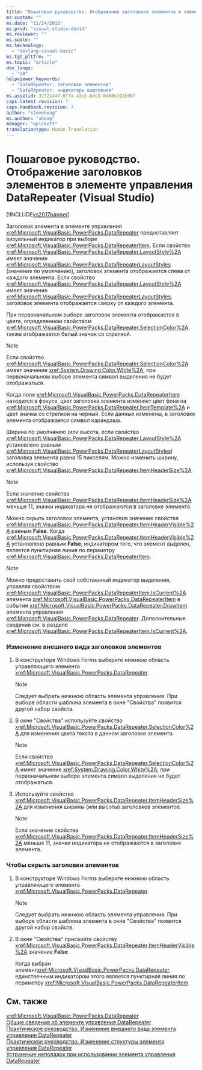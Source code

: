 ```yaml
---
title: "Пошаговое руководство. Отображение заголовков элементов в элементе управления DataRepeater (Visual Studio) | Microsoft Docs"
ms.custom: ""
ms.date: "11/24/2016"
ms.prod: "visual-studio-dev14"
ms.reviewer: ""
ms.suite: ""
ms.technology: 
  - "devlang-visual-basic"
ms.tgt_pltfrm: ""
ms.topic: "article"
dev_langs: 
  - "VB"
helpviewer_keywords: 
  - "DataRepeater, заголовки элементов"
  - "DataRepeater, индикаторы выделения"
ms.assetid: 37321447-0ffa-43e1-bdc9-0480e392b90f
caps.latest.revision: 7
caps.handback.revision: 7
author: "stevehoag"
ms.author: "shoag"
manager: "wpickett"
translationtype: Human Translation
---
```

# Пошаговое руководство. Отображение заголовков элементов в элементе управления DataRepeater (Visual Studio)
[!INCLUDE[vs2017banner](../../../csharp/includes/vs2017banner.md)]

Заголовок элемента в элементе управления <xref:Microsoft.VisualBasic.PowerPacks.DataRepeater> предоставляет визуальный индикатор при выборе <xref:Microsoft.VisualBasic.PowerPacks.DataRepeaterItem>.  Если свойство <xref:Microsoft.VisualBasic.PowerPacks.DataRepeater.LayoutStyle%2A> имеет значение <xref:Microsoft.VisualBasic.PowerPacks.DataRepeaterLayoutStyles> \(значение по умолчанию\), заголовок элемента отображается слева от каждого элемента.  Если свойство <xref:Microsoft.VisualBasic.PowerPacks.DataRepeater.LayoutStyle%2A> имеет значение <xref:Microsoft.VisualBasic.PowerPacks.DataRepeaterLayoutStyles>, заголовок элемента отображается сверху от каждого элемента.  
  
 При первоначальном выборе заголовок элемента отображается в цвете, определенном свойством <xref:Microsoft.VisualBasic.PowerPacks.DataRepeater.SelectionColor%2A>, также отображается белый значок со стрелкой.  
  
> [!NOTE]
>  Если свойство <xref:Microsoft.VisualBasic.PowerPacks.DataRepeater.SelectionColor%2A> имеет значение <xref:System.Drawing.Color.White%2A>, при первоначальном выборе элемента символ выделения не будет отображаться.  
  
 Когда поле <xref:Microsoft.VisualBasic.PowerPacks.DataRepeaterItem> находится в фокусе, цвет заголовка элемента изменяет цвет фона на <xref:Microsoft.VisualBasic.PowerPacks.DataRepeater.ItemTemplate%2A> и цвет значка со стрелкой на черный.  Если данные изменены, в заголовке элемента отображается символ карандаша.  
  
 Ширина по умолчанию \(или высота, если свойство <xref:Microsoft.VisualBasic.PowerPacks.DataRepeater.LayoutStyle%2A> установлено равным <xref:Microsoft.VisualBasic.PowerPacks.DataRepeaterLayoutStyles>\) заголовка элемента равна 15 пикселям.  Можно изменить ширину, используя свойство <xref:Microsoft.VisualBasic.PowerPacks.DataRepeater.ItemHeaderSize%2A>.  
  
> [!NOTE]
>  Если значение свойства <xref:Microsoft.VisualBasic.PowerPacks.DataRepeater.ItemHeaderSize%2A> меньше 11, значки индикатора не отображаются в заголовке элемента.  
  
 Можно скрыть заголовок элемента, установив значение свойства <xref:Microsoft.VisualBasic.PowerPacks.DataRepeater.ItemHeaderVisible%2A> равным **False**.  Когда <xref:Microsoft.VisualBasic.PowerPacks.DataRepeater.ItemHeaderVisible%2A> установлено равным **False**, индикатором того, что элемент выделен, является пунктирная линия по периметру <xref:Microsoft.VisualBasic.PowerPacks.DataRepeaterItem>.  
  
> [!NOTE]
>  Можно предоставить свой собственный индикатор выделения, управляя свойством <xref:Microsoft.VisualBasic.PowerPacks.DataRepeaterItem.IsCurrent%2A> элемента <xref:Microsoft.VisualBasic.PowerPacks.DataRepeaterItem> в событии <xref:Microsoft.VisualBasic.PowerPacks.DataRepeater.DrawItem> элемента управления <xref:Microsoft.VisualBasic.PowerPacks.DataRepeater>.  Дополнительные сведения см. в разделе <xref:Microsoft.VisualBasic.PowerPacks.DataRepeaterItem.IsCurrent%2A>.  
  
### Изменение внешнего вида заголовков элементов  
  
1.  В конструкторе Windows Forms выберите нижнюю область управляющего элемента <xref:Microsoft.VisualBasic.PowerPacks.DataRepeater>.  
  
    > [!NOTE]
    >  Следует выбрать нижнюю область элемента управления.  При выборе области шаблона элемента в окне "Свойства" появится другой набор свойств.  
  
2.  В окне "Свойства" используйте свойство <xref:Microsoft.VisualBasic.PowerPacks.DataRepeater.SelectionColor%2A> для изменения цвета текста в данном заголовке элемента.  
  
    > [!NOTE]
    >  Если свойство <xref:Microsoft.VisualBasic.PowerPacks.DataRepeater.SelectionColor%2A> имеет значение <xref:System.Drawing.Color.White%2A>, при первоначальном выборе элемента символ выделения не будет отображаться.  
  
3.  Используйте свойство <xref:Microsoft.VisualBasic.PowerPacks.DataRepeater.ItemHeaderSize%2A> для изменения ширины \(или высоты\) заголовков элементов.  
  
    > [!NOTE]
    >  Если значение свойства <xref:Microsoft.VisualBasic.PowerPacks.DataRepeater.ItemHeaderSize%2A> меньше 11, значки индикатора не отображаются в заголовке элемента.  
  
### Чтобы скрыть заголовки элементов  
  
1.  В конструкторе Windows Forms выберите нижнюю область управляющего элемента <xref:Microsoft.VisualBasic.PowerPacks.DataRepeater>.  
  
    > [!NOTE]
    >  Следует выбрать нижнюю область элемента управления.  При выборе области шаблона элемента в окне "Свойства" появится другой набор свойств.  
  
2.  В окне "Свойства" присвойте свойству <xref:Microsoft.VisualBasic.PowerPacks.DataRepeater.ItemHeaderVisible%2A> значение **False**.  
  
     Когда выбран элемент<xref:Microsoft.VisualBasic.PowerPacks.DataRepeater>, единственным индикатором этого является пунктирная линия по периметру <xref:Microsoft.VisualBasic.PowerPacks.DataRepeaterItem>.  
  
## См. также  
 <xref:Microsoft.VisualBasic.PowerPacks.DataRepeater>   
 [Общие сведения об элементе управления DataRepeater](../../../visual-basic/developing-apps/windows-forms/introduction-to-the-datarepeater-control-visual-studio.md)   
 [Практическое руководство. Изменение внешнего вида элемента управления DataRepeater](../../../visual-basic/developing-apps/windows-forms/how-to-change-the-appearance-of-a-datarepeater-control-visual-studio.md)   
 [Практическое руководство. Изменение структуры элемента управления DataRepeater](../../../visual-basic/developing-apps/windows-forms/how-to-change-the-layout-of-a-datarepeater-control-visual-studio.md)   
 [Устранение неполадок при использовании элемента управления DataRepeater](../../../visual-basic/developing-apps/windows-forms/troubleshooting-the-datarepeater-control-visual-studio.md)